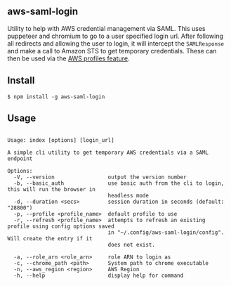 ## aws-saml-login
Utility to help with AWS credential management via SAML.  This uses puppeteer
and chromium to go to a user specified login url.  After following all redirects
and allowing the user to login, it will intercept the `SAMLResponse` and make a
call to Amazon STS to get temporary credentials.  These can then be used via the
[AWS profiles feature](https://docs.aws.amazon.com/cli/latest/userguide/cli-configure-profiles.html).

## Install
```shell
$ npm install -g aws-saml-login
```

## Usage
```shell

Usage: index [options] [login_url]

A simple cli utility to get temporary AWS credentials via a SAML endpoint

Options:
  -V, --version                 output the version number
  -b, --basic_auth              use basic auth from the cli to login, this will run the browser in
                                headless mode
  -d, --duration <secs>         session duration in seconds (default: "28800")
  -p, --profile <profile_name>  default profile to use
  -r, --refresh <profile_name>  attempts to refresh an existing profile using config options saved
                                in "~/.config/aws-saml-login/config".  Will create the entry if it
                                does not exist.

  -a, --role_arn <role_arn>     role ARN to login as
  -c, --chrome_path <path>      System path to chrome executable
  -n, --aws_region <region>     AWS Region
  -h, --help                    display help for command

```
